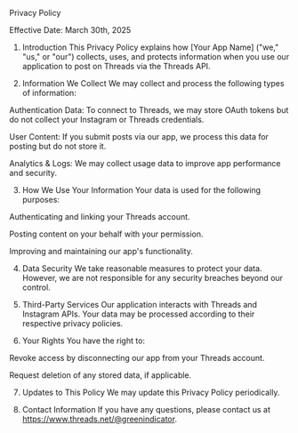 Privacy Policy

Effective Date: March 30th, 2025

1. Introduction
This Privacy Policy explains how [Your App Name] ("we," "us," or "our") collects, uses, and protects information when you use our application to post on Threads via the Threads API.

2. Information We Collect
We may collect and process the following types of information:

Authentication Data: To connect to Threads, we may store OAuth tokens but do not collect your Instagram or Threads credentials.

User Content: If you submit posts via our app, we process this data for posting but do not store it.

Analytics & Logs: We may collect usage data to improve app performance and security.

3. How We Use Your Information
Your data is used for the following purposes:

Authenticating and linking your Threads account.

Posting content on your behalf with your permission.

Improving and maintaining our app's functionality.

4. Data Security
We take reasonable measures to protect your data. However, we are not responsible for any security breaches beyond our control.

5. Third-Party Services
Our application interacts with Threads and Instagram APIs. Your data may be processed according to their respective privacy policies.

6. Your Rights
You have the right to:

Revoke access by disconnecting our app from your Threads account.

Request deletion of any stored data, if applicable.

7. Updates to This Policy
We may update this Privacy Policy periodically.

8. Contact Information
If you have any questions, please contact us at https://www.threads.net/@greenindicator.

